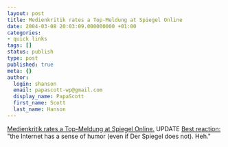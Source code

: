 ```yaml
---
layout: post
title: Medienkritik rates a Top-Meldung at Spiegel Online
date: 2004-03-08 20:03:09.000000000 +01:00
categories:
- quick links
tags: []
status: publish
type: post
published: true
meta: {}
author:
  login: shanson
  email: papascott-wp@gmail.com
  display_name: PapaScott
  first_name: Scott
  last_name: Hanson
---
```

<p><a title="You need to click 'Abstimmen'" href="http://www.spiegel.de/netzwelt/politik/0,1518,289615,00.html">Medienkritik rates a Top-Meldung at Spiegel Online.</a> UPDATE <a title="BuzzMachine... by Jeff Jarvis" href="http://www.buzzmachine.com/archives/2004_03_08.html#006479">Best reaction:</a> "the Internet has a sense of humor (even if Der Spiegel does not). Heh."</p>
